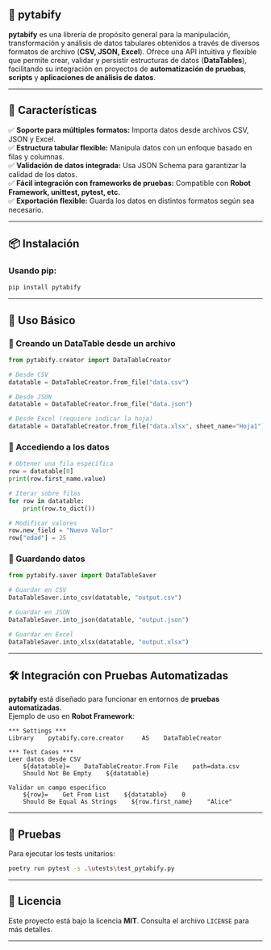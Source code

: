## 📌 pytabify

**pytabify** es una librería de propósito general para la manipulación, transformación y análisis de datos tabulares obtenidos a través de diversos formatos de archivo (**CSV, JSON, Excel**). Ofrece una API intuitiva y flexible que permite crear, validar y persistir estructuras de datos (**DataTables**), facilitando su integración en proyectos de **automatización de pruebas**, **scripts** y **aplicaciones de análisis de datos**.

---

## 🚀 Características

✅ **Soporte para múltiples formatos:** Importa datos desde archivos CSV, JSON y Excel.  
✅ **Estructura tabular flexible:** Manipula datos con un enfoque basado en filas y columnas.  
✅ **Validación de datos integrada:** Usa JSON Schema para garantizar la calidad de los datos.  
✅ **Fácil integración con frameworks de pruebas:** Compatible con **Robot Framework, unittest, pytest, etc.**  
✅ **Exportación flexible:** Guarda los datos en distintos formatos según sea necesario.  

---

## 📦 Instalación

### Usando pip:
```sh
pip install pytabify
```

---

## 📖 Uso Básico

### 📌 Creando un DataTable desde un archivo
```python
from pytabify.creator import DataTableCreator

# Desde CSV
datatable = DataTableCreator.from_file("data.csv")

# Desde JSON
datatable = DataTableCreator.from_file("data.json")

# Desde Excel (requiere indicar la hoja)
datatable = DataTableCreator.from_file("data.xlsx", sheet_name="Hoja1")
```

### 📌 Accediendo a los datos
```python
# Obtener una fila específica
row = datatable[0]  
print(row.first_name.value)

# Iterar sobre filas
for row in datatable:
    print(row.to_dict())

# Modificar valores
row.new_field = "Nuevo Valor"
row["edad"] = 25
```

### 📌 Guardando datos
```python
from pytabify.saver import DataTableSaver

# Guardar en CSV
DataTableSaver.into_csv(datatable, "output.csv")

# Guardar en JSON
DataTableSaver.into_json(datatable, "output.json")

# Guardar en Excel
DataTableSaver.into_xlsx(datatable, "output.xlsx")
```

---

## 🛠️ Integración con Pruebas Automatizadas

**pytabify** está diseñado para funcionar en entornos de **pruebas automatizadas**.  
Ejemplo de uso en **Robot Framework**:

```robot
*** Settings ***
Library    pytabify.core.creator     AS    DataTableCreator

*** Test Cases ***
Leer datos desde CSV
    ${datatable}=    DataTableCreator.From File    path=data.csv
    Should Not Be Empty    ${datatable}

Validar un campo específico
    ${row}=    Get From List    ${datatable}    0
    Should Be Equal As Strings    ${row.first_name}    "Alice"
```

---

## 🧪 Pruebas

Para ejecutar los tests unitarios:

```sh
poetry run pytest -s .\utests\test_pytabify.py
```

---

## 📜 Licencia

Este proyecto está bajo la licencia **MIT**. Consulta el archivo `LICENSE` para más detalles.

---